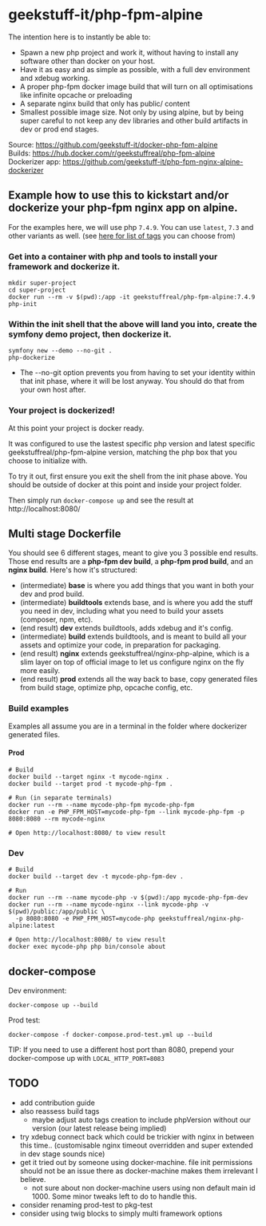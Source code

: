 # geekstuff-it/php-fpm-alpine


The intention here is to instantly be able to:
- Spawn a new php project and work it, without having to install any software other than docker on your host.
- Have it as easy and as simple as possible, with a full dev environment and xdebug working.
- A proper php-fpm docker image build that will turn on all optimisations like infinite opcache or preloading
- A separate nginx build that only has public/ content
- Smallest possible image size. Not only by using alpine, but by being super careful to not keep any
  dev libraries and other build artifacts in dev or prod end stages.

Source: https://github.com/geekstuff-it/docker-php-fpm-alpine  
Builds: https://hub.docker.com/r/geekstuffreal/php-fpm-alpine  
Dockerizer app: https://github.com/geekstuff-it/php-fpm-nginx-alpine-dockerizer


## Example how to use this to kickstart and/or dockerize your php-fpm nginx app on alpine.
For the examples here, we will use php `7.4.9`. You can use `latest`, `7.3` and other variants as well.
(see [here for list of tags](https://hub.docker.com/r/geekstuffreal/php-fpm-alpine/tags) you can choose from)

### Get into a container with php and tools to install your framework and dockerize it.
```
mkdir super-project
cd super-project
docker run --rm -v $(pwd):/app -it geekstuffreal/php-fpm-alpine:7.4.9 php-init
```

### Within the init shell that the above will land you into, create the symfony demo project, then dockerize it.
```
symfony new --demo --no-git .
php-dockerize
```
* The --no-git option prevents you from having to set your identity within that init phase, where it will be lost anyway.
   You should do that from your own host after.


### Your project is dockerized!
At this point your project is docker ready.

It was configured to use the lastest specific php version and latest specific geekstuffreal/php-fpm-alpine version,
matching the php box that you choose to initialize with.

To try it out, first ensure you exit the shell from the init phase above.
You should be outside of docker at this point and inside your project folder.

Then simply run `docker-compose up` and see the result at http://localhost:8080/

## Multi stage Dockerfile
You should see 6 different stages, meant to give you 3 possible end results. Those end results are a **php-fpm dev build**, a **php-fpm prod build**, and an **nginx build**. Here's how it's structured:
- (intermediate) **base** is where you add things that you want in both your dev and prod build.
- (intermediate) **buildtools** extends base, and is where you add the stuff you need in dev,
                 including what you need to build your assets (composer, npm, etc).
- (end result) **dev** extends buildtools, adds xdebug and it's config.
- (intermediate) **build** extends buildtools, and is meant to build all your assets and optimize your code, in preparation for packaging.
- (end result) **nginx** extends geekstuffreal/nginx-php-alpine, which is a slim layer on top of official image to let us configure nginx on the fly more easily.
- (end result) **prod** extends all the way back to base, copy generated files from build stage, optimize php, opcache config, etc.

### Build examples
Examples all assume you are in a terminal in the folder where dockerizer generated files.

#### Prod
```
# Build
docker build --target nginx -t mycode-nginx .
docker build --target prod -t mycode-php-fpm .

# Run (in separate terminals)
docker run --rm --name mycode-php-fpm mycode-php-fpm
docker run -e PHP_FPM_HOST=mycode-php-fpm --link mycode-php-fpm -p 8080:8080 --rm mycode-nginx

# Open http://localhost:8080/ to view result
```

### Dev
```
# Build
docker build --target dev -t mycode-php-fpm-dev .

# Run
docker run --rm --name mycode-php -v $(pwd):/app mycode-php-fpm-dev
docker run --rm --name mycode-nginx --link mycode-php -v $(pwd)/public:/app/public \
  -p 8080:8080 -e PHP_FPM_HOST=mycode-php geekstuffreal/nginx-php-alpine:latest

# Open http://localhost:8080/ to view result
docker exec mycode-php php bin/console about
```

## docker-compose

Dev environment:
```
docker-compose up --build
```

Prod test:
```
docker-compose -f docker-compose.prod-test.yml up --build
```

TIP: If you need to use a different host port than 8080, prepend your docker-compose up with `LOCAL_HTTP_PORT=8083`


## TODO
- add contribution guide
- also reassess build tags
  - maybe adjust auto tags creation to include phpVersion without our version (our latest release being implied)
- try xdebug connect back which could be trickier with nginx in between this time..
  (customisable nginx timeout overridden and super extended in dev stage sounds nice)
- get it tried out by someone using docker-machine. file init permissions should not be an issue there as docker-machine makes them irrelevant I believe.
  - not sure about non docker-machine users using non default main id 1000. Some minor tweaks left to do to handle this.
- consider renaming prod-test to pkg-test
- consider using twig blocks to simply multi framework options
